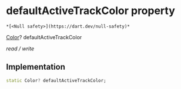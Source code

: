


# defaultActiveTrackColor property




    *[<Null safety>](https://dart.dev/null-safety)*


[Color](https://api.flutter.dev/flutter/dart-ui/Color-class.html)? defaultActiveTrackColor
  
_read / write_






## Implementation

```dart
static Color? defaultActiveTrackColor;


```







